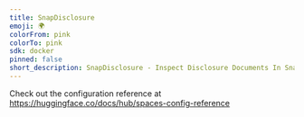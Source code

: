 ```yaml
---
title: SnapDisclosure
emoji: 🌍
colorFrom: pink
colorTo: pink
sdk: docker
pinned: false
short_description: SnapDisclosure - Inspect Disclosure Documents In Snap
---
```


Check out the configuration reference at https://huggingface.co/docs/hub/spaces-config-reference
